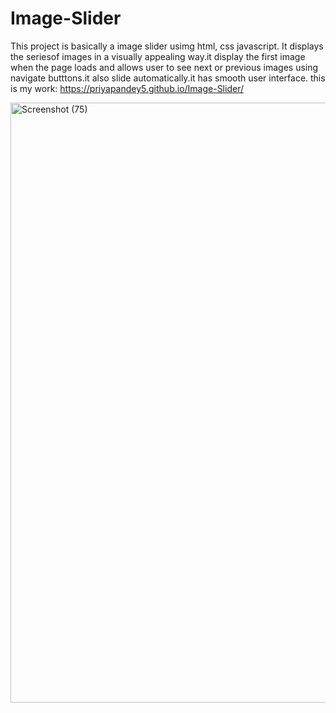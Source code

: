 # Image-Slider
This project is basically a image slider usimg html, css javascript. It displays the seriesof images in a visually appealing way.it display the first image when the page loads and allows user to see next or previous images using navigate butttons.it also slide automatically.it has smooth user interface. 
this is my work: https://priyapandey5.github.io/Image-Slider/

<img width="960" alt="Screenshot (75)" src="https://github.com/priyapandey5/Image-Slider/assets/129404384/4e226ccf-959d-4d68-a359-e7e5e669179b">
